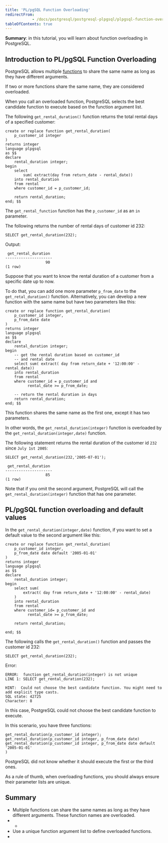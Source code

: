 ```yaml
---
title: 'PL/pgSQL Function Overloading'
redirectFrom: 
            - /docs/postgresql/postgresql-plpgsql/plpgsql-function-overloading/
tableOfContents: true
---
```


**Summary**: in this tutorial, you will learn about function overloading in PostgreSQL.



## Introduction to PL/pgSQL Function Overloading



PostgreSQL allows multiple [functions](https://www.postgresqltutorial.com/postgresql-plpgsql/postgresql-create-function/) to share the same name as long as they have different arguments.



If two or more functions share the same name, they are considered overloaded.



When you call an overloaded function, PostgreSQL selects the best candidate function to execute based on the function argument list.



The following `get_rental_duration()` function returns the total rental days of a specified customer:



```
create or replace function get_rental_duration(
	p_customer_id integer
)
returns integer
language plpgsql
as $$
declare
	rental_duration integer;
begin
	select
		sum( extract(day from return_date - rental_date))
	into rental_duration
    from rental
	where customer_id = p_customer_id;

	return rental_duration;
end; $$
```



The `get_rental_function` function has the `p_customer_id` as an `in` parameter.



The following returns the number of rental days of customer id 232:



```
SELECT get_rental_duration(232);
```



Output:



```
 get_rental_duration
---------------------
                  90
(1 row)
```



Suppose that you want to know the rental duration of a customer from a specific date up to now.



To do that, you can add one more parameter `p_from_date` to the `get_retal_duration()` function. Alternatively, you can develop a new function with the same name but have two parameters like this:



```
create or replace function get_rental_duration(
	p_customer_id integer,
	p_from_date date
)
returns integer
language plpgsql
as $$
declare
	rental_duration integer;
begin
	-- get the rental duration based on customer_id
	-- and rental date
	select sum( extract( day from return_date + '12:00:00' - rental_date))
	into rental_duration
	from rental
	where customer_id = p_customer_id and
		  rental_date >= p_from_date;

	-- return the rental duration in days
	return rental_duration;
end; $$
```



This function shares the same name as the first one, except it has two parameters.



In other words, the `get_rental_duration(integer)` function is overloaded by the `get_rental_duration(integer,date)` function.



The following statement returns the rental duration of the customer id `232` since `July 1st 2005`:



```
SELECT get_rental_duration(232,'2005-07-01');
```



```
 get_rental_duration
---------------------
                  85
(1 row)
```



Note that if you omit the second argument, PostgreSQL will call the `get_rental_duration(integer)` function that has one parameter.



## PL/pgSQL function overloading and default values



In the `get_rental_duration(integer,date)` function, if you want to set a default value to the second argument like this:



```
create or replace function get_rental_duration(
	p_customer_id integer,
	p_from_date date default '2005-01-01'
)
returns integer
language plpgsql
as $$
declare
	rental_duration integer;
begin
	select sum(
		extract( day from return_date + '12:00:00' - rental_date)
	)
	into rental_duration
	from rental
	where customer_id= p_customer_id and
		  rental_date >= p_from_date;

	return rental_duration;

end; $$
```



The following calls the `get_rental_duration()` function and passes the customer id 232:



```
SELECT get_rental_duration(232);
```



Error:



```
ERROR:  function get_rental_duration(integer) is not unique
LINE 1: SELECT get_rental_duration(232);
               ^
HINT:  Could not choose the best candidate function. You might need to add explicit type casts.
SQL state: 42725
Character: 8
```



In this case, PostgreSQL could not choose the best candidate function to execute.



In this scenario, you have three functions:



```
get_rental_duration(p_customer_id integer);
get_rental_duration(p_customer_id integer, p_from_date date)
get_rental_duration(p_customer_id integer, p_from_date date default '2005-01-01'
)
```



PostgreSQL did not know whether it should execute the first or the third ones.



As a rule of thumb, when overloading functions, you should always ensure their parameter lists are unique.



## Summary



- Multiple functions can share the same names as long as they have different arguments. These function names are overloaded.
- -
- Use a unique function argument list to define overloaded functions.
- 
